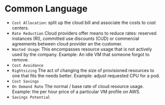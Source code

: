 # Common Language

* `Cost Allocation`: split up the cloud bill and associate the costs to cost centers.
* `Rate Reduction` Cloud providers offer means to reduce rates: reserved instances (RI), committed use discounts (CUD) or commercial agreements between cloud provider an the customer.
* `Wasted Usage`: This encompasses resource usage that is not actively used by the company. Example: An idle VM that someone forgot to remove.
* `Cost Avoidance`
* `Rightsizing` The act of changing the size of provisioned resources to one that fits the needs better. Example: adjust requested CPU for a pod.
* `Cost Savings`
* `On Demand Rate` The normal / base rate of cloud resource usage. Example: the per hour price of a particular VM profile on AWS.
* `Savings Potential`

